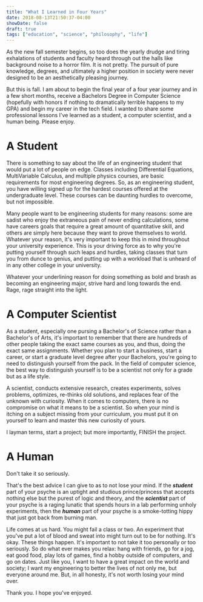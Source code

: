 ```yaml
---
title: "What I Learned in Four Years"
date: 2018-08-13T21:50:37-04:00
showDate: false
draft: true
tags: ["education", "science", "philosophy", "life"]
---
```


As the new fall semester begins, so too does the yearly drudge and tiring exhalations of students and faculty heard through out the halls like background noise to a horror film. It is not pretty. The pursuit of pure knowledge, degrees, and ultimately a higher position in society were never designed to be an aesthetically pleasing journey. 

But this is fall. I am about to begin the final year of a four year journey and in a few short months, receive a Bachelors Degree in Computer Science (hopefully with honors if nothing to dramatically terrible happens to my GPA) and begin my career in the tech field. I wanted to share some professional lessons I've learned as a student, a computer scientist, and a human being. Please enjoy. 

# A Student

There is something to say about the life of an engineering student that would put a lot of people on edge. Classes including Differential Equations, MultiVariable Calculus, and multiple physics courses, are basic requirements for most engineering degrees. So, as an engineering student, you have willing signed up for the hardest courses offered at the undergraduate level. These courses can be daunting hurdles to overcome, but not impossible. 

Many people want to be engineering students for many reasons: some are sadist who enjoy the extraneous pain of never ending calculations, some have careers goals that require a great amount of quantitative skill, and others are simply here because they want to prove themselves to world. Whatever your reason, it's very important to keep this in mind throughout your university experience. This is your driving force as to why you're putting yourself through such leaps and hurdles, taking classes that turn you from dunce to genius, and putting up with a workload that is unheard of in any other college in your university.

Whatever your underlining reason for doing something as bold and brash as becoming an engineering major, strive hard and long towards the end. Rage, rage straight into the light. 

# A Computer Scientist
 
As a student, especially one pursing a Bachelor's of Science rather than a Bachelor's of Arts, it's important to remember that there are hundreds of other people taking the exact same courses as you, and thus, doing the exact same assignments. Whether you plan to start a business, start a career, or start a graduate level degree after your Bachelors, you're going to need to distinguish yourself from the pack. In the field of computer science, the best way to distinguish yourself is to be a scientist not only for a grade but as a life style. 

A scientist, conducts extensive research, creates experiments, solves problems, optimizes, re-thinks old solutions, and replaces fear of the unknown with curiosity. When it comes to computers, there is no compromise on what it means to be a scientist. So when your mind is itching on a subject missing from your curriculum, you must put it on yourself to learn and master this new curiosity of yours. 

I layman terms, start a project; but more importantly, FINISH the project.

# A Human

Don't take it so seriously. 

That's the best advice I can give to as to not lose your mind. If the **_student_** part of your psyche is an uptight and studious prince/princess that accepts nothing else but the purest of logic and theory, and the **_scientist_** part of your psyche is a raging lunatic that spends hours in a lab performing unholy experiments, then the **_human_** part of your psyche is a smoke-totting hippy that just got back from burning man.

Life comes at us hard. You might fail a class or two. An experiment that you've put a lot of blood and sweat into might turn out to be for nothing. It's okay. These things happen. It's important to not take it too personally or too seriously. So do what ever makes you relax: hang with friends, go for a jog, eat good food, play lots of games, find a hobby outside of computers, and go on dates. Just like you, I want to have a great impact on the world and society; I want my engineering to better the lives of not only me, but everyone around me. But, in all honesty, it's not worth losing your mind over. 

Thank you. I hope you've enjoyed. 
